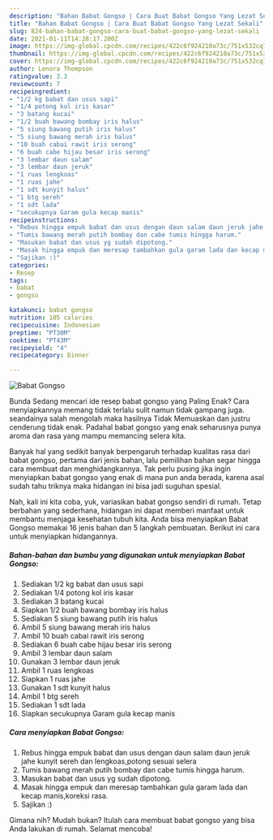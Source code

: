 ```yaml
---
description: "Bahan Babat Gongso | Cara Buat Babat Gongso Yang Lezat Sekali"
title: "Bahan Babat Gongso | Cara Buat Babat Gongso Yang Lezat Sekali"
slug: 824-bahan-babat-gongso-cara-buat-babat-gongso-yang-lezat-sekali
date: 2021-01-11T14:28:17.200Z
image: https://img-global.cpcdn.com/recipes/422c6f924210a73c/751x532cq70/babat-gongso-foto-resep-utama.jpg
thumbnail: https://img-global.cpcdn.com/recipes/422c6f924210a73c/751x532cq70/babat-gongso-foto-resep-utama.jpg
cover: https://img-global.cpcdn.com/recipes/422c6f924210a73c/751x532cq70/babat-gongso-foto-resep-utama.jpg
author: Lenora Thompson
ratingvalue: 3.3
reviewcount: 7
recipeingredient:
- "1/2 kg babat dan usus sapi"
- "1/4 potong kol iris kasar"
- "3 batang kucai"
- "1/2 buah bawang bombay iris halus"
- "5 siung bawang putih iris halus"
- "5 siung bawang merah iris halus"
- "10 buah cabai rawit iris serong"
- "6 buah cabe hijau besar iris serong"
- "3 lembar daun salam"
- "3 lembar daun jeruk"
- "1 ruas lengkoas"
- "1 ruas jahe"
- "1 sdt kunyit halus"
- "1 btg sereh"
- "1 sdt lada"
- "secukupnya Garam gula kecap manis"
recipeinstructions:
- "Rebus hingga empuk babat dan usus dengan daun salam daun jeruk jahe kunyit sereh dan lengkoas,potong sesuai selera"
- "Tumis bawang merah putih bombay dan cabe tumis hingga harum."
- "Masukan babat dan usus yg sudah dipotong."
- "Masak hingga empuk dan meresap tambahkan gula garam lada dan kecap manis,koreksi rasa."
- "Sajikan :)"
categories:
- Resep
tags:
- babat
- gongso

katakunci: babat gongso 
nutrition: 105 calories
recipecuisine: Indonesian
preptime: "PT30M"
cooktime: "PT43M"
recipeyield: "4"
recipecategory: Dinner

---
```



![Babat Gongso](https://img-global.cpcdn.com/recipes/422c6f924210a73c/751x532cq70/babat-gongso-foto-resep-utama.jpg)

Bunda Sedang mencari ide resep babat gongso yang Paling Enak? Cara menyiapkannya memang tidak terlalu sulit namun tidak gampang juga. seandainya salah mengolah maka hasilnya Tidak Memuaskan dan justru cenderung tidak enak. Padahal babat gongso yang enak seharusnya punya aroma dan rasa yang mampu memancing selera kita.



Banyak hal yang sedikit banyak berpengaruh terhadap kualitas rasa dari babat gongso, pertama dari jenis bahan, lalu pemilihan bahan segar hingga cara membuat dan menghidangkannya. Tak perlu pusing jika ingin menyiapkan babat gongso yang enak di mana pun anda berada, karena asal sudah tahu triknya maka hidangan ini bisa jadi suguhan spesial.


Nah, kali ini kita coba, yuk, variasikan babat gongso sendiri di rumah. Tetap berbahan yang sederhana, hidangan ini dapat memberi manfaat untuk membantu menjaga kesehatan tubuh kita. Anda bisa menyiapkan Babat Gongso memakai 16 jenis bahan dan 5 langkah pembuatan. Berikut ini cara untuk menyiapkan hidangannya.

<!--inarticleads1-->

##### Bahan-bahan dan bumbu yang digunakan untuk menyiapkan Babat Gongso:

1. Sediakan 1/2 kg babat dan usus sapi
1. Sediakan 1/4 potong kol iris kasar
1. Sediakan 3 batang kucai
1. Siapkan 1/2 buah bawang bombay iris halus
1. Sediakan 5 siung bawang putih iris halus
1. Ambil 5 siung bawang merah iris halus
1. Ambil 10 buah cabai rawit iris serong
1. Sediakan 6 buah cabe hijau besar iris serong
1. Ambil 3 lembar daun salam
1. Gunakan 3 lembar daun jeruk
1. Ambil 1 ruas lengkoas
1. Siapkan 1 ruas jahe
1. Gunakan 1 sdt kunyit halus
1. Ambil 1 btg sereh
1. Sediakan 1 sdt lada
1. Siapkan secukupnya Garam gula kecap manis




<!--inarticleads2-->

##### Cara menyiapkan Babat Gongso:

1. Rebus hingga empuk babat dan usus dengan daun salam daun jeruk jahe kunyit sereh dan lengkoas,potong sesuai selera
1. Tumis bawang merah putih bombay dan cabe tumis hingga harum.
1. Masukan babat dan usus yg sudah dipotong.
1. Masak hingga empuk dan meresap tambahkan gula garam lada dan kecap manis,koreksi rasa.
1. Sajikan :)




Gimana nih? Mudah bukan? Itulah cara membuat babat gongso yang bisa Anda lakukan di rumah. Selamat mencoba!
